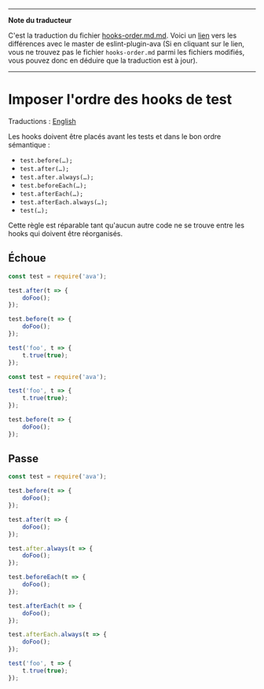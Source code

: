 ___
**Note du traducteur**

C'est la traduction du fichier [hooks-order.md.md](https://github.com/avajs/eslint-plugin-ava/blob/master/docs/rules/hooks-order.md.md). Voici un [lien](https://github.com/avajs/eslint-plugin-ava/compare/7542453058c30ebbc79c7bfeb689492fce226d8f...main#diff-12864ccea1129a0091d7a534c26e113a) vers les différences avec le master de eslint-plugin-ava (Si en cliquant sur le lien, vous ne trouvez pas le fichier `hooks-order.md` parmi les fichiers modifiés, vous pouvez donc en déduire que la traduction est à jour).
___
# Imposer l'ordre des hooks de test

Traductions : [English](https://github.com/avajs/eslint-plugin-ava/blob/master/docs/rules/hooks-order.md)

Les hooks doivent être placés avant les tests et dans le bon ordre sémantique :

- `test.before(…);`
- `test.after(…);`
- `test.after.always(…);`
- `test.beforeEach(…);`
- `test.afterEach(…);`
- `test.afterEach.always(…);`
- `test(…);`

Cette règle est réparable tant qu'aucun autre code ne se trouve entre les hooks qui doivent être réorganisés.


## Échoue

```js
const test = require('ava');

test.after(t => {
	doFoo();
});

test.before(t => {
	doFoo();
});

test('foo', t => {
	t.true(true);
});
```

```js
const test = require('ava');

test('foo', t => {
	t.true(true);
});

test.before(t => {
	doFoo();
});
```


## Passe

```js
const test = require('ava');

test.before(t => {
	doFoo();
});

test.after(t => {
	doFoo();
});

test.after.always(t => {
	doFoo();
});

test.beforeEach(t => {
	doFoo();
});

test.afterEach(t => {
	doFoo();
});

test.afterEach.always(t => {
	doFoo();
});

test('foo', t => {
	t.true(true);
});
```
